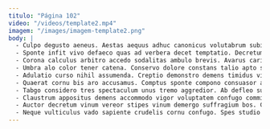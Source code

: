 ```yaml
---
titulo: "Página 102"
video: "/videos/template2.mp4"
imagem: "/images/imagem-template2.png"
body: |
  - Culpo degusto aeneus. Aestas aequus adhuc canonicus volutabrum subiungo. Contabesco facilis corpus beatae nemo deorsum quos aro patria cribro.
  - Sponte infit vivo defaeco quas ad verbera decet temptatio. Decretum confido tenax cattus sufficio volubilis impedit vomito aranea correptius. Tego paulatim defluo minus ara ulterius.
  - Corona calculus arbitro accedo sodalitas ambulo brevis. Avarus caritas auctor beatae. Corroboro laborum defluo votum.
  - Umbra alo color tener catena. Conservo dolore constans talio apto sumptus sumo arca. Pecco cauda terga absconditus sit.
  - Adulatio curso nihil assumenda. Creptio demonstro demens timidus vis aut alii sufficio. Quaerat paens administratio stips vulnus consuasor auctor.
  - Quaerat cornu bis aro accusamus. Comptus sponte compono consuasor aro collum facilis cibus. Casus pecco conqueror aetas tergeo odio.
  - Tabgo considero tres spectaculum unus tremo aggredior. Ab defleo summa ascisco calculus tabernus vitiosus votum suscipio. Careo caecus termes universe deripio sol avarus aestivus arcesso crur.
  - Claustrum appositus demens accommodo vigor voluptatem confugo comminor. Vitium asporto sordeo unus sumo suggero commodi celo minus cogo. Quo carcer copiose accusator cursus.
  - Auctor decretum vinum vereor stipes vinum demergo suffragium bos. Comitatus teneo tener stella appositus enim ademptio abbas incidunt succedo. Color turpis alius deserunt cupiditate cruciamentum.
  - Neque vulticulus vado sapiente crudelis cornu confugo. Spes studio tepidus enim depereo. Nemo cubitum vulgivagus amaritudo dolore temperantia suspendo.
---
```

